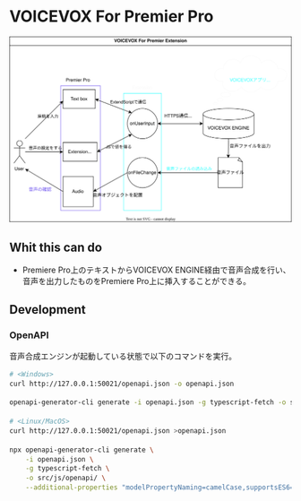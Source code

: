 # VOICEVOX For Premier Pro

![設計図](diagrams.drawio.svg)

## Whit this can do

- Premiere Pro上のテキストからVOICEVOX ENGINE経由で音声合成を行い、音声を出力したものをPremiere Pro上に挿入することができる。

## Development

### OpenAPI

音声合成エンジンが起動している状態で以下のコマンドを実行。

```bash
# <Windows>
curl http://127.0.0.1:50021/openapi.json -o openapi.json

openapi-generator-cli generate -i openapi.json -g typescript-fetch -o src/js/openapi/ --additional-properties "modelPropertyNaming=camelCase,supportsES6=true,withInterfaces=true,typescriptThreePlus=true"

# <Linux/MacOS>
curl http://127.0.0.1:50021/openapi.json >openapi.json

npx openapi-generator-cli generate \
    -i openapi.json \
    -g typescript-fetch \
    -o src/js/openapi/ \
    --additional-properties "modelPropertyNaming=camelCase,supportsES6=true,withInterfaces=true,typescriptThreePlus=true"
```
